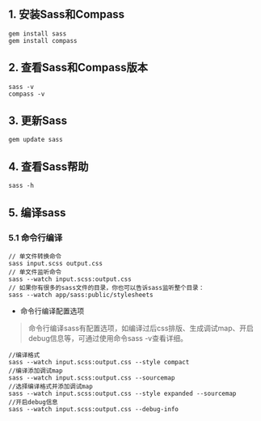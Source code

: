 ## 1. 安装Sass和Compass
```
gem install sass
gem install compass
```
## 2. 查看Sass和Compass版本
```
sass -v
compass -v
```
## 3. 更新Sass
```
gem update sass
```
## 4. 查看Sass帮助
```
sass -h
```
## 5. 编译sass
### 5.1 命令行编译
```
// 单文件转换命令
sass input.scss output.css
// 单文件监听命令
sass --watch input.scss:output.css
// 如果你有很多的sass文件的目录，你也可以告诉sass监听整个目录：
sass --watch app/sass:public/stylesheets
```
- 命令行编译配置选项
> 命令行编译sass有配置选项，如编译过后css排版、生成调试map、开启debug信息等，可通过使用命令sass -v查看详细。
> 
```
//编译格式
sass --watch input.scss:output.css --style compact
//编译添加调试map
sass --watch input.scss:output.css --sourcemap
//选择编译格式并添加调试map
sass --watch input.scss:output.css --style expanded --sourcemap
//开启debug信息
sass --watch input.scss:output.css --debug-info
```

